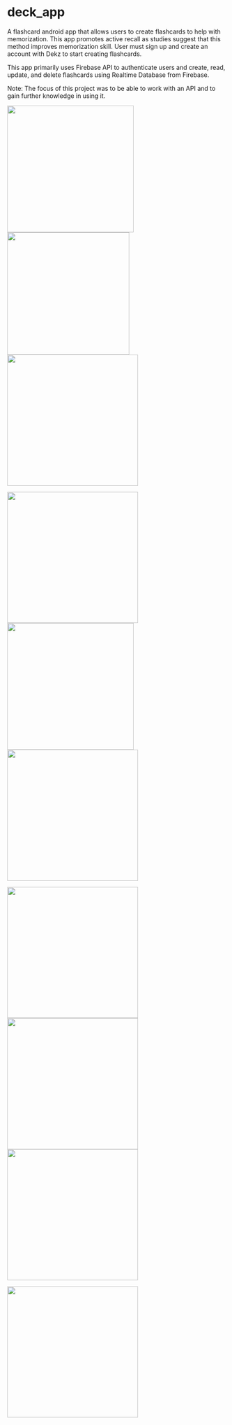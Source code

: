 # deck_app

A flashcard android app that allows users to create flashcards to help with memorization. This app promotes active recall as studies suggest that this method improves memorization skill. User must sign up and create an account with Dekz to start creating flashcards. 

This app primarily uses Firebase API to authenticate users and create, read, update, and delete flashcards using Realtime Database from Firebase. 

Note: The focus of this project was to be able to work with an API and to gain further knowledge in using it.



<p float="left">
<img src="images/WelcomePage.png" width="290"> 
<img src="images/login.png" width="280">
<img src="images/signup.png" width="300">
</p>
<p float="left">
<img src="images/Menu.png" width="300">
<img src="images/list_of_decks.png" width="290">
<img src="images/front_card.png" width="300">
</p>
<p float="left">
 <img src="images/back_card.png" width="300">
<img src="images/add_deck.png" width="300">
<img src="images/add_more_cards.png" width="300">
</p>
<p float="left">
  <img src="images/user.png" width="300">
</p>

